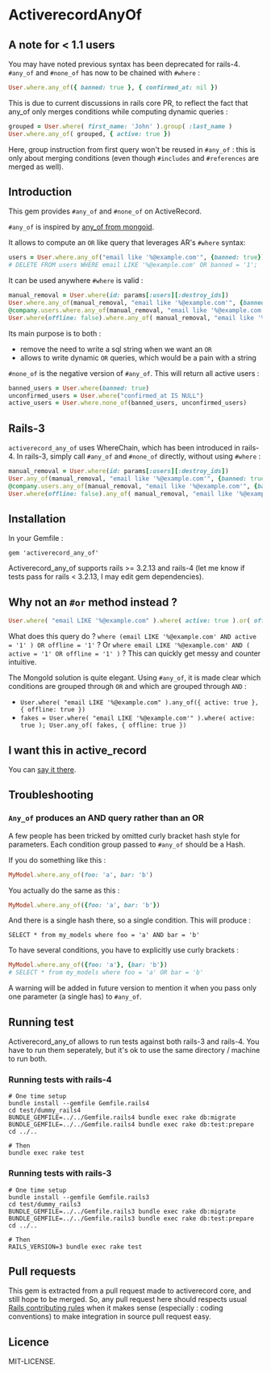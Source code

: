 # ActiverecordAnyOf

## A note for < 1.1 users

You may have noted previous syntax has been deprecated for rails-4. `#any_of`
and `#none_of` has now to be chained with `#where` :

```ruby
User.where.any_of({ banned: true }, { confirmed_at: nil })
```

This is due to current discussions in rails core PR, to reflect the fact that any_of only merges conditions while computing dynamic queries :

```ruby
grouped = User.where( first_name: 'John' ).group( :last_name )
User.where.any_of( grouped, { active: true })
```

Here, group instruction from first query won't be reused in `#any_of` : this is only about merging conditions (even though `#includes` and `#references` are merged as well).


## Introduction

This gem provides `#any_of` and `#none_of` on ActiveRecord.

`#any_of` is inspired by [any_of from mongoid](http://two.mongoid.org/docs/querying/criteria.html#any_of).

It allows to compute an `OR` like query that leverages AR's `#where` syntax:

```ruby
users = User.where.any_of("email like '%@example.com'", {banned: true}).destroy_all
# DELETE FROM users WHERE email LIKE '%@example.com' OR banned = '1';
```

It can be used anywhere `#where` is valid :

```ruby
manual_removal = User.where(id: params[:users][:destroy_ids])
User.where.any_of(manual_removal, "email like '%@example.com'", {banned: true})
@company.users.where.any_of(manual_removal, "email like '%@example.com'", {banned: true})
User.where(offline: false).where.any_of( manual_removal, "email like '%@example.com'", {banned: true})
```

Its main purpose is to both :

* remove the need to write a sql string when we want an `OR`
* allows to write dynamic `OR` queries, which would be a pain with a string

`#none_of` is the negative version of `#any_of`. This will return all active users :

```ruby
banned_users = User.where(banned: true)
unconfirmed_users = User.where("confirmed_at IS NULL")
active_users = User.where.none_of(banned_users, unconfirmed_users)
```

## Rails-3

`activerecord_any_of` uses WhereChain, which has been introduced in rails-4. In
rails-3, simply call `#any_of` and `#none_of` directly, without using `#where` :

```ruby
manual_removal = User.where(id: params[:users][:destroy_ids])
User.any_of(manual_removal, "email like '%@example.com'", {banned: true})
@company.users.any_of(manual_removal, "email like '%@example.com'", {banned: true})
User.where(offline: false).any_of( manual_removal, "email like '%@example.com'", {banned: true})
```

## Installation

In your Gemfile :

```
gem 'activerecord_any_of'
```

Activerecord_any_of supports rails >= 3.2.13 and rails-4 (let me know if tests
pass for rails < 3.2.13, I may edit gem dependencies).


## Why not an `#or` method instead ?

```ruby
User.where( "email LIKE '%@example.com" ).where( active: true ).or( offline: true )
```

What does this query do ? `where (email LIKE '%@example.com' AND active = '1' )
OR offline = '1'` ? Or `where email LIKE '%@example.com' AND ( active = '1' OR
offline = '1' )` ? This can quickly get messy and counter intuitive.

The MongoId solution is quite elegant. Using `#any_of`, it is made clear which
conditions are grouped through `OR` and which are grouped through `AND` : 

* `User.where( "email LIKE '%@example.com" ).any_of({ active: true }, { offline: true })`
* `fakes = User.where( "email LIKE '%@example.com'" ).where( active: true ); User.any_of( fakes, { offline: true })` 


## I want this in active_record

You can [say it there](https://github.com/rails/rails/pull/10891).


## Troubleshooting

### `Any_of` produces an AND query rather than an OR

A few people has been tricked by omitted curly bracket hash style for
parameters. Each condition group passed to `#any_of` should be a Hash.

If you do something like this :

```ruby
MyModel.where.any_of(foo: 'a', bar: 'b')
```

You actually do the same as this :

```ruby
MyModel.where.any_of({foo: 'a', bar: 'b'})
```

And there is a single hash there, so a single condition. This will produce :

```
SELECT * from my_models where foo = 'a' AND bar = 'b'
```

To have several conditions, you have to explicitly use curly brackets :

```ruby
MyModel.where.any_of({foo: 'a'}, {bar: 'b'})
# SELECT * from my_models where foo = 'a' OR bar = 'b'
```

A warning will be added in future version to mention it when you pass only one
parameter (a single has) to `#any_of`.


## Running test

Activerecord_any_of allows to run tests against both rails-3 and rails-4. You
have to run them seperately, but it's ok to use the same directory / machine to
run both.

### Running tests with rails-4

```shell
# One time setup
bundle install --gemfile Gemfile.rails4
cd test/dummy_rails4
BUNDLE_GEMFILE=../../Gemfile.rails4 bundle exec rake db:migrate
BUNDLE_GEMFILE=../../Gemfile.rails4 bundle exec rake db:test:prepare
cd ../..

# Then
bundle exec rake test
```

### Running tests with rails-3

```shell
# One time setup
bundle install --gemfile Gemfile.rails3
cd test/dummy_rails3
BUNDLE_GEMFILE=../../Gemfile.rails3 bundle exec rake db:migrate
BUNDLE_GEMFILE=../../Gemfile.rails3 bundle exec rake db:test:prepare
cd ../..

# Then
RAILS_VERSION=3 bundle exec rake test
```


## Pull requests

This gem is extracted from a pull request made to activerecord core, and
still hope to be merged. So, any pull request here should respects usual
[Rails contributing rules](http://guides.rubyonrails.org/contributing_to_ruby_on_rails.html#contributing-to-the-rails-code)
when it makes sense (especially : coding conventions) to make integration
in source pull request easy.


## Licence

MIT-LICENSE.

